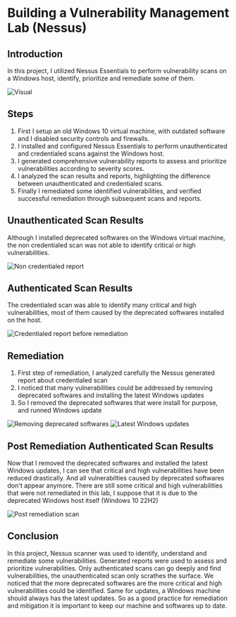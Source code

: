 # Building a Vulnerability Management Lab (Nessus)

## Introduction

In this project, I utilized Nessus Essentials to perform vulnerability scans on a Windows host, identify, prioritize and remediate some of them.

![Visual](https://www.dropbox.com/s/7uhnduacqwhgyd7/visual.jpg?raw=1)

## Steps

1. First I setup an old Windows 10 virtual machine, with outdated software and I disabled security controls and firewalls.
2. I installed and configured Nessus Essentials to perform unauthenticated and credentialed scans against the Windows host.
3. I generated comprehensive vulnerability reports to assess and prioritize vulnerabilities according to severity scores.
4. I analyzed the scan results and reports, highlighting the difference between unauthenticated and credentialed scans.
5. Finally I remediated some identified vulnerabilities, and verified successful remediation through subsequent scans and reports.

## Unauthenticated Scan Results
Although I installed deprecated softwares on the Windows virtual machine, the non credentialed scan was not able to identify critical or high vulnerabilities. 

![Non credentialed report](https://www.dropbox.com/s/g6lb0j83ow2bk4r/non-credentialed-screenshot.png?raw=1)

## Authenticated Scan Results
The credentialed scan was able to identify many critical and high vulnerabilities, most of them caused by the deprecated softwares installed on the host.

![Credentialed report before remediation](https://www.dropbox.com/s/h6lfjhq2mjdh3to/credentialed-screenshot-with-deprecated-softwares.png?raw=1)

## Remediation

1. First step of remediation, I analyzed carefully the Nessus generated report about credentialed scan
2. I noticed that many vulnerabilities could be addressed by removing deprecated softwares and installing the latest Windows updates
3. So I removed the deprecated softwares that were install for purpose, and runned Windows update

![Removing deprecated softwares](https://www.dropbox.com/s/tdn0mr74v6ry5qy/removing-softwares.png?raw=1)
![Latest Windows updates](https://www.dropbox.com/s/7onuppl3hsktp44/updating-windows.png?raw=1)

## Post Remediation Authenticated Scan Results

Now that I removed the deprecated softwares and installed the latest Windows updates, I can see that critical and high vulnerabilities have been reduced drastically. And all vulnerabilties caused by deprecated softwares don't appear anymore.
There are still some critical and high vulnerabilities that were not remediated in this lab, I suppose that it is due to the deprecated Windows host itself (Windows 10 22H2)

![Post remediation scan](https://www.dropbox.com/s/2o9i5lgob3kol3i/credentialed-scan-post-remediation.png?raw=1)

## Conclusion
In this project, Nessus scanner was used to identify, understand and remediate some vulnerabilities. Generated reports were used to assess and prioritize vulnerabilities. Only authenticated scans can go deeply and find vulnerabilities, the unauthenticated scan only scrathes the surface. 
We noticed that the more deprecated softwares are the more critical and high vulnerabilities could be identified. Same for updates, a Windows machine should always has the latest updates. 
So as a good practice for remediation and mitigation it is important to keep our machine and softwares up to date.
